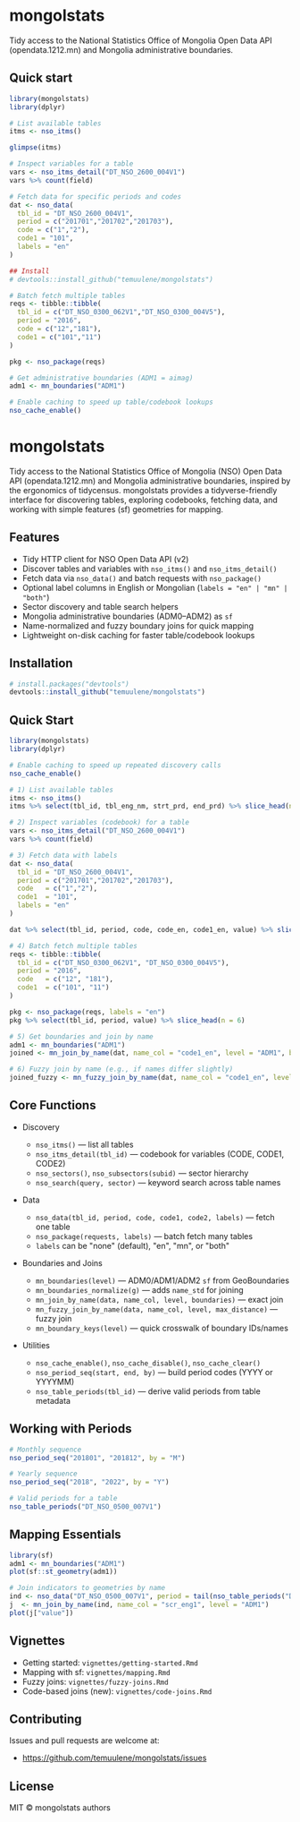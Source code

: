 # mongolstats

Tidy access to the National Statistics Office of Mongolia Open Data API (opendata.1212.mn) and Mongolia administrative boundaries.

## Quick start

```r
library(mongolstats)
library(dplyr)

# List available tables
itms <- nso_itms()

glimpse(itms)

# Inspect variables for a table
vars <- nso_itms_detail("DT_NSO_2600_004V1")
vars %>% count(field)

# Fetch data for specific periods and codes
dat <- nso_data(
  tbl_id = "DT_NSO_2600_004V1",
  period = c("201701","201702","201703"),
  code = c("1","2"),
  code1 = "101",
  labels = "en"
)

## Install
# devtools::install_github("temuulene/mongolstats")

# Batch fetch multiple tables
reqs <- tibble::tibble(
  tbl_id = c("DT_NSO_0300_062V1","DT_NSO_0300_004V5"),
  period = "2016",
  code = c("12","181"),
  code1 = c("101","11")
)

pkg <- nso_package(reqs)

# Get administrative boundaries (ADM1 = aimag)
adm1 <- mn_boundaries("ADM1")

# Enable caching to speed up table/codebook lookups
nso_cache_enable()
```
# mongolstats

Tidy access to the National Statistics Office of Mongolia (NSO) Open Data API (opendata.1212.mn) and Mongolia administrative boundaries, inspired by the ergonomics of tidycensus. mongolstats provides a tidyverse-friendly interface for discovering tables, exploring codebooks, fetching data, and working with simple features (sf) geometries for mapping.

## Features

- Tidy HTTP client for NSO Open Data API (v2)
- Discover tables and variables with `nso_itms()` and `nso_itms_detail()`
- Fetch data via `nso_data()` and batch requests with `nso_package()`
- Optional label columns in English or Mongolian (`labels = "en" | "mn" | "both"`)
- Sector discovery and table search helpers
- Mongolia administrative boundaries (ADM0–ADM2) as `sf`
- Name-normalized and fuzzy boundary joins for quick mapping
- Lightweight on-disk caching for faster table/codebook lookups

## Installation

```r
# install.packages("devtools")
devtools::install_github("temuulene/mongolstats")
```

## Quick Start

```r
library(mongolstats)
library(dplyr)

# Enable caching to speed up repeated discovery calls
nso_cache_enable()

# 1) List available tables
itms <- nso_itms()
itms %>% select(tbl_id, tbl_eng_nm, strt_prd, end_prd) %>% slice_head(n = 5)

# 2) Inspect variables (codebook) for a table
vars <- nso_itms_detail("DT_NSO_2600_004V1")
vars %>% count(field)

# 3) Fetch data with labels
dat <- nso_data(
  tbl_id = "DT_NSO_2600_004V1",
  period = c("201701","201702","201703"),
  code   = c("1","2"),
  code1  = "101",
  labels = "en"
)

dat %>% select(tbl_id, period, code, code_en, code1_en, value) %>% slice_head(n = 6)

# 4) Batch fetch multiple tables
reqs <- tibble::tibble(
  tbl_id = c("DT_NSO_0300_062V1", "DT_NSO_0300_004V5"),
  period = "2016",
  code   = c("12", "181"),
  code1  = c("101", "11")
)

pkg <- nso_package(reqs, labels = "en")
pkg %>% select(tbl_id, period, value) %>% slice_head(n = 6)

# 5) Get boundaries and join by name
adm1 <- mn_boundaries("ADM1")
joined <- mn_join_by_name(dat, name_col = "code1_en", level = "ADM1", boundaries = adm1)

# 6) Fuzzy join by name (e.g., if names differ slightly)
joined_fuzzy <- mn_fuzzy_join_by_name(dat, name_col = "code1_en", level = "ADM1", max_distance = 2)
```

## Core Functions

- Discovery
  - `nso_itms()` — list all tables
  - `nso_itms_detail(tbl_id)` — codebook for variables (CODE, CODE1, CODE2)
  - `nso_sectors()`, `nso_subsectors(subid)` — sector hierarchy
  - `nso_search(query, sector)` — keyword search across table names

- Data
  - `nso_data(tbl_id, period, code, code1, code2, labels)` — fetch one table
  - `nso_package(requests, labels)` — batch fetch many tables
  - `labels` can be "none" (default), "en", "mn", or "both"

- Boundaries and Joins
  - `mn_boundaries(level)` — ADM0/ADM1/ADM2 `sf` from GeoBoundaries
  - `mn_boundaries_normalize(g)` — adds `name_std` for joining
  - `mn_join_by_name(data, name_col, level, boundaries)` — exact join
  - `mn_fuzzy_join_by_name(data, name_col, level, max_distance)` — fuzzy join
  - `mn_boundary_keys(level)` — quick crosswalk of boundary IDs/names

- Utilities
  - `nso_cache_enable()`, `nso_cache_disable()`, `nso_cache_clear()`
  - `nso_period_seq(start, end, by)` — build period codes (YYYY or YYYYMM)
  - `nso_table_periods(tbl_id)` — derive valid periods from table metadata

## Working with Periods

```r
# Monthly sequence
nso_period_seq("201801", "201812", by = "M")

# Yearly sequence
nso_period_seq("2018", "2022", by = "Y")

# Valid periods for a table
nso_table_periods("DT_NSO_0500_007V1")
```

## Mapping Essentials

```r
library(sf)
adm1 <- mn_boundaries("ADM1")
plot(sf::st_geometry(adm1))

# Join indicators to geometries by name
ind <- nso_data("DT_NSO_0500_007V1", period = tail(nso_table_periods("DT_NSO_0500_007V1"), 1), labels = "en")
j  <- mn_join_by_name(ind, name_col = "scr_eng1", level = "ADM1")
plot(j["value"])
```

## Vignettes

- Getting started: `vignettes/getting-started.Rmd`
- Mapping with sf: `vignettes/mapping.Rmd`
- Fuzzy joins: `vignettes/fuzzy-joins.Rmd`
- Code-based joins (new): `vignettes/code-joins.Rmd`

## Contributing

Issues and pull requests are welcome at:
- https://github.com/temuulene/mongolstats/issues

## License

MIT © mongolstats authors
